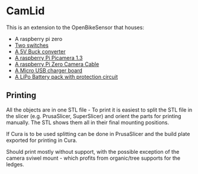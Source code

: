 # CamLid

This is an extension to the OpenBikeSensor that houses: 
- A raspberry pi zero
- [Two switches](https://www.amazon.de/dp/B086QGZRKG?psc=1&ref=ppx_yo2ov_dt_b_product_details) 
- [A 5V Buck converter](https://www.amazon.de/dp/B08HQQ32M2?psc=1&ref=ppx_yo2ov_dt_b_product_details)
- [A raspberry Pi Picamera 1.3](https://www.amazon.de/AZDelivery-Kamera-Flexkabel-Raspberry-Gratis/dp/B07KSZW251/ref=sr_1_12?__mk_de_DE=%C3%85M%C3%85%C5%BD%C3%95%C3%91&crid=11416I7Q5R2EZ&keywords=pi+camera&qid=1674416800&sprefix=pi+camera%2Caps%2C93&sr=8-12)
- [A raspberry Pi Zero Camera Cable](https://www.amazon.de/dp/B079H41LSY?psc=1&ref=ppx_yo2ov_dt_b_product_details)
- [A Micro USB charger board](https://www.kt-micro.de/shop/Stromversorgung/Akku-Ladetechnik/Laderegler-nur-Akku/300mA-Lader-fuer-1S-Lithium-Polymer-Akku-3-7V-LiPo-mit-Micro-USB-Buchse::100.html)
- [A LiPo Battery pack with protection circuit](https://www.kt-micro.de/shop/Stromversorgung/Akkus-und-Batterien/Li-Po-1S-3-7V/Li-Po-Spezial-Akkus/bis-10-000-mAh/1800mAh-Lipo-Akku-LxBxH-50-x-34-x-10-mm-3-7V-1S-JST-Stecker-103450::646.html)


## Printing
All the objects are in one STL file - To print it is easiest to split the STL file in the slicer (e.g. PrusaSlicer, SuperSlicer) and orient the parts for printing manually.
The STL shows them all in their final mounting positions.

If Cura is to be used splitting can be done in PrusaSlicer and the build plate exported for printing in Cura.

Should print mostly without support, with the possible exception of the camera sviwel mount - which profits from organic/tree supports for the ledges.
